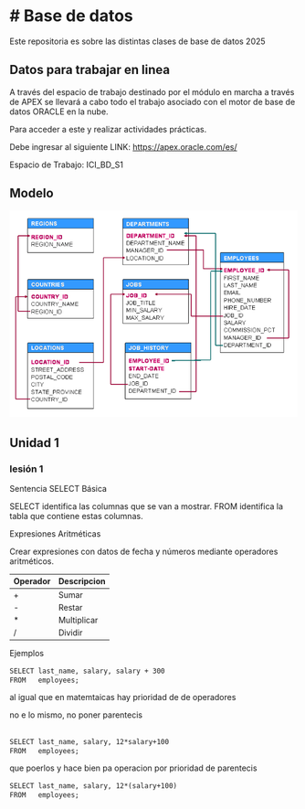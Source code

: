 
# # Base de datos

Este repositoria es sobre las distintas clases de base de datos 2025

## Datos para trabajar en linea

A través del espacio de trabajo destinado por el módulo en marcha a través de APEX se llevará a cabo todo el trabajo asociado con el motor de base de datos ORACLE en la nube.

Para acceder a este y realizar actividades prácticas. 

Debe ingresar al siguiente LINK: https://apex.oracle.com/es/

Espacio de Trabajo: ICI_BD_S1


## Modelo 

![Modelo](https://github.com/iDvmian/Base-de-datos/blob/main/Screenshots/modeloHR.png)

## Unidad 1

### lesión 1

Sentencia SELECT Básica

SELECT identifica las columnas que se van a mostrar.
FROM identifica la tabla que contiene estas columnas.


Expresiones Aritméticas

Crear expresiones con datos de fecha y números mediante operadores aritméticos.
   
| Operador | Descripcion |
|-----------|-----------|
| +   | Sumar |
| -   | Restar   |
| *   | Multiplicar  |
| /   | Dividir  |

Ejemplos 
```
SELECT last_name, salary, salary + 300
FROM   employees;
```

al igual que en matemtaicas hay prioridad de de operadores

no e lo mismo, no poner parentecis
```

SELECT last_name, salary, 12*salary+100
FROM   employees;

```
que poerlos y hace bien pa operacion por prioridad de parentecis 

```
SELECT last_name, salary, 12*(salary+100)
FROM   employees;

```







